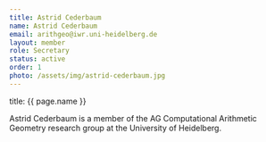 ```yaml
---
title: Astrid Cederbaum
name: Astrid Cederbaum
email: arithgeo@iwr.uni-heidelberg.de
layout: member
role: Secretary
status: active
order: 1
photo: /assets/img/astrid-cederbaum.jpg
---
```


title: {{ page.name }}

Astrid Cederbaum is a member of the AG Computational Arithmetic Geometry research group at the University of Heidelberg.